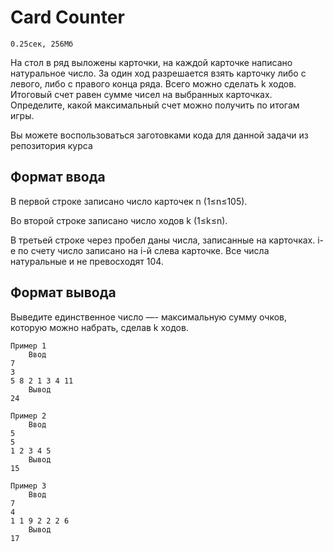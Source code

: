 # Card Counter
    0.25сек, 256Мб

На стол в ряд выложены карточки, на каждой карточке написано натуральное число. За один ход разрешается взять карточку либо с левого, либо с правого конца ряда. Всего можно сделать k ходов. Итоговый счет равен сумме чисел на выбранных карточках. Определите, какой максимальный счет можно получить по итогам игры.

Вы можете воспользоваться заготовками кода для данной задачи из репозитория курса
## Формат ввода
В первой строке записано число карточек n (1≤n≤105).

Во второй строке записано число ходов k (1≤k≤n).

В третьей строке через пробел даны числа, записанные на карточках. i-е по счету число записано на i-й слева карточке. Все числа натуральные и не превосходят 104.

## Формат вывода
Выведите единственное число —- максимальную сумму очков, которую можно набрать, сделав k ходов.

    Пример 1
        Ввод
    7
    3
    5 8 2 1 3 4 11
        Вывод
    24

    Пример 2
        Ввод
    5
    5
    1 2 3 4 5
        Вывод
    15

    Пример 3
        Ввод
    7
    4
    1 1 9 2 2 2 6	
        Вывод
    17

